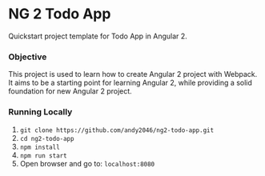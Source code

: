 
NG 2 Todo App
=====================

Quickstart project template for Todo App in Angular 2.

### Objective

This project is used to learn how to create Angular 2 project with Webpack. It aims to be a starting point for learning Angular 2, while providing a solid foundation for new Angular 2 project.

### Running Locally

1. `git clone https://github.com/andy2046/ng2-todo-app.git`
2. `cd ng2-todo-app`
3. `npm install`
4. `npm run start`
5. Open browser and go to: `localhost:8080`


